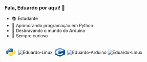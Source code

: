### Fala, Eduardo por aqui! 👋

- 📚 Estudante
- 🌱 Aprimorando programação em Python
- 🌱 Desbravando o mundo do Arduino
- 💬 Sempre curioso

<div style="display: inline_block"><br> 
  <img align="center" alt="Eduardo-Python" height="30" width="40" src="https://raw.githubusercontent.com/devicons/devicon/master/icons/python/python-original.svg">
  <img align="center" alt="Eduardo-Linux" height="30" width="40" src="https://cdn.jsdelivr.net/gh/devicons/devicon/icons/flask/flask-original-wordmark.svg">
  <img align="center" alt="Eduardo-C" height="30" width="40" src="https://raw.githubusercontent.com/devicons/devicon/master/icons/c/c-original.svg">
  <img align="center" alt="Eduardo-Arduino" height="30" width="40" src="https://cdn.jsdelivr.net/gh/devicons/devicon/icons/arduino/arduino-original-wordmark.svg">
  <img align="center" alt="Eduardo-Linux" height="30" width="40" src="https://cdn.jsdelivr.net/gh/devicons/devicon/icons/linux/linux-original.svg">
</div>

